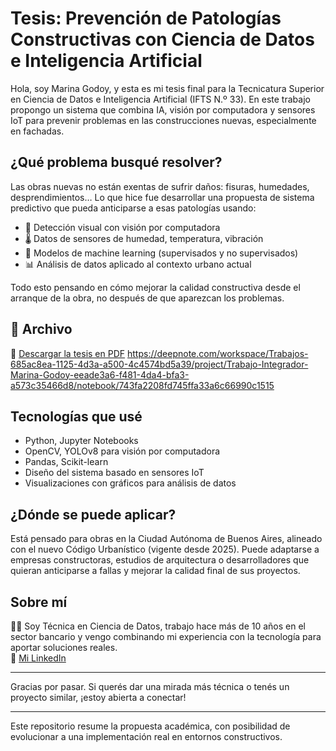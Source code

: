 # Tesis: Prevención de Patologías Constructivas con Ciencia de Datos e Inteligencia Artificial

Hola, soy Marina Godoy, y esta es mi tesis final para la Tecnicatura Superior en Ciencia de Datos e Inteligencia Artificial (IFTS N.º 33). En este trabajo propongo un sistema que combina IA, visión por computadora y sensores IoT para prevenir problemas en las construcciones nuevas, especialmente en fachadas.

##  ¿Qué problema busqué resolver?

Las obras nuevas no están exentas de sufrir daños: fisuras, humedades, desprendimientos… Lo que hice fue desarrollar una propuesta de sistema predictivo que pueda anticiparse a esas patologías usando:

- 📸 Detección visual con visión por computadora
- 🌡️ Datos de sensores de humedad, temperatura, vibración
- 🧠 Modelos de machine learning (supervisados y no supervisados)
- 📊 Análisis de datos aplicado al contexto urbano actual

Todo esto pensando en cómo mejorar la calidad constructiva desde el arranque de la obra, no después de que aparezcan los problemas.

## 📄 Archivo

🧾 [Descargar la tesis en PDF](./tesis-marina-godoy.pdf)
https://deepnote.com/workspace/Trabajos-685ac8ea-1125-4d3a-a500-4c4574bd5a39/project/Trabajo-Integrador-Marina-Godoy-eeade3a6-f481-4da4-bfa3-a573c35466d8/notebook/743fa2208fd745ffa33a6c66990c1515

## Tecnologías que usé

- Python, Jupyter Notebooks
- OpenCV, YOLOv8 para visión por computadora
- Pandas, Scikit-learn
- Diseño del sistema basado en sensores IoT
- Visualizaciones con gráficos para análisis de datos

##  ¿Dónde se puede aplicar?

Está pensado para obras en la Ciudad Autónoma de Buenos Aires, alineado con el nuevo Código Urbanístico (vigente desde 2025). Puede adaptarse a empresas constructoras, estudios de arquitectura o desarrolladores que quieran anticiparse a fallas y mejorar la calidad final de sus proyectos.

##  Sobre mí

💁‍♀️ Soy Técnica en Ciencia de Datos, trabajo hace más de 10 años en el sector bancario y vengo combinando mi experiencia con la tecnología para aportar soluciones reales.  
🔗 [Mi LinkedIn](https://www.linkedin.com/in/marinadenisagodoy/)

---

Gracias por pasar. Si querés dar una mirada más técnica o tenés un proyecto similar, ¡estoy abierta a conectar!

---

Este repositorio resume la propuesta académica, con posibilidad de evolucionar a una implementación real en entornos constructivos.

